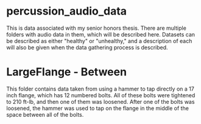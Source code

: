 # percussion_audio_data

This is data associated with my senior honors thesis. There are multiple folders with audio 
data in them, which will be described here. Datasets can be described as either "healthy" or
"unhealthy," and a description of each will also be given when the data gathering process is 
described.

# LargeFlange - Between
This folder contains data taken from using a hammer to tap directly on a 17 inch flange, which
has 12 numbered bolts. All of these bolts were tightened to 210 ft-lb, and then one of them was
loosened. After one of the bolts was loosened, the hammer was used to tap on the flange
in the middle of the space between all of the bolts.
